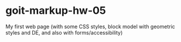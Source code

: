 # goit-markup-hw-05
My first web page (with some CSS styles, block model with geometric styles and DE, and also with forms/accessibility)
